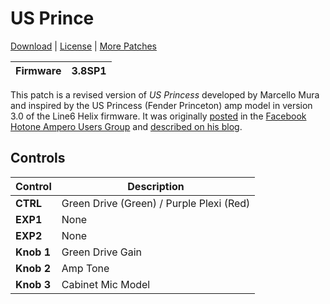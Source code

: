 # US Prince

[Download](https://github.com/markfeit/ampero/raw/master/patches/US-Prince.prst) | [License](README.md#License) | [More Patches](https://github.com/markfeit/ampero/tree/master/patches)

| Firmware | 3.8SP1 |
|----------|--------|

This patch is a revised version of _US Princess_ developed by Marcello
Mura and inspired by the US Princess (Fender Princeton) amp model in
version 3.0 of the Line6 Helix firmware.  It was originally
[posted](https://www.facebook.com/groups/HotoneAmperoUsers/permalink/894458937998999)
in the [Facebook Hotone Ampero Users
Group](https://www.facebook.com/groups/HotoneAmperoUsers) and
[described on his
blog](https://ridingthemustang.blogspot.com/2021/01/fender-princeton-ampero-preset-weekly.html).


## Controls

| Control | Description |
| ------- | ----------- |
| **CTRL** | Green Drive (Green) / Purple Plexi (Red) |
| **EXP1** | None |
| **EXP2** | None |
| **Knob 1** | Green Drive Gain |
| **Knob 2** | Amp Tone |
| **Knob 3** | Cabinet Mic Model |
